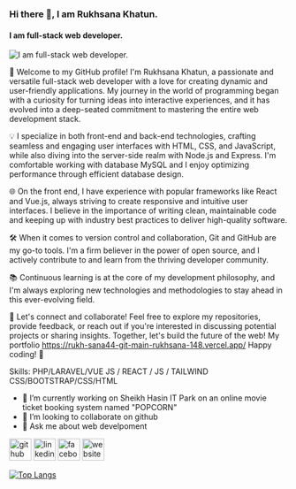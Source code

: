 ### Hi there 👋, I am Rukhsana Khatun.
#### I am full-stack web developer.
![I am full-stack web developer.](https://media.licdn.com/dms/image/D5616AQFcfLtYMoepyg/profile-displaybackgroundimage-shrink_350_1400/0/1681100750184?e=1709164800&v=beta&t=NpX2RDcUYvnw9J7xGf0TrOvTLyj9AnHN1uYdrdGlci0)

🚀 Welcome to my GitHub profile! I'm Rukhsana Khatun, a passionate and versatile full-stack web developer with a love for creating dynamic and user-friendly applications. My journey in the world of programming began with a curiosity for turning ideas into interactive experiences, and it has evolved into a deep-seated commitment to mastering the entire web development stack.

💡 I specialize in both front-end and back-end technologies, crafting seamless and engaging user interfaces with HTML, CSS, and JavaScript, while also diving into the server-side realm with Node.js and Express. I'm comfortable working with database MySQL and I enjoy optimizing performance through efficient database design.

🌐 On the front end, I have experience with popular frameworks like React and Vue.js, always striving to create responsive and intuitive user interfaces. I believe in the importance of writing clean, maintainable code and keeping up with industry best practices to deliver high-quality software.

🛠️ When it comes to version control and collaboration, Git and GitHub are my go-to tools. I'm a firm believer in the power of open source, and I actively contribute to and learn from the thriving developer community.

📚 Continuous learning is at the core of my development philosophy, and I'm always exploring new technologies and methodologies to stay ahead in this ever-evolving field. 

🔗 Let's connect and collaborate! Feel free to explore my repositories, provide feedback, or reach out if you're interested in discussing potential projects or sharing insights. Together, let's build the future of the web!
 My portfolio https://rukh-sana44-git-main-rukhsana-148.vercel.app/
Happy coding! 🚀



Skills: PHP/LARAVEL/VUE JS / REACT / JS / TAILWIND CSS/BOOTSTRAP/CSS/HTML 

- 🔭 I’m currently working on Sheikh Hasin IT Park on an online movie ticket booking system named "POPCORN" 
- 👯 I’m looking to collaborate on github 
- 💬 Ask me about web develpoment 


[<img src='https://cdn.jsdelivr.net/npm/simple-icons@3.0.1/icons/github.svg' alt='github' height='40'>](https://github.com/https://github.com/Rukhsana-148)  [<img src='https://cdn.jsdelivr.net/npm/simple-icons@3.0.1/icons/linkedin.svg' alt='linkedin' height='40'>](https://www.linkedin.com/in/https://www.linkedin.com/in/rukhsana-khatun-252436267//)  [<img src='https://cdn.jsdelivr.net/npm/simple-icons@3.0.1/icons/facebook.svg' alt='facebook' height='40'>](https://www.facebook.com/https://www.facebook.com/rukhsana.khatun.9028194)  [<img src='https://cdn.jsdelivr.net/npm/simple-icons@3.0.1/icons/icloud.svg' alt='website' height='40'>](https://rukhsana-148.github.io/Book_Search/)  

[![Top Langs](https://github-readme-stats.vercel.app/api/top-langs/?username=https://github.com/Rukhsana-148)](https://github.com/anuraghazra/github-readme-stats)


